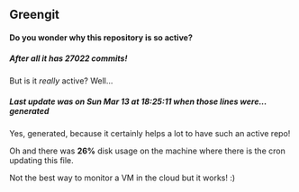 ## Greengit

#### Do you wonder why this repository is so active?

##### After all it has 27022 commits!

But is it *really* active? Well...

##### Last update was on Sun Mar 13 at 18:25:11 when those lines were... generated

Yes, generated, because it certainly helps a lot to have such an active repo!

Oh and there was **26%** disk usage on the machine
where there is the cron updating this file.

Not the best way to monitor a VM in the cloud but it works! :)
